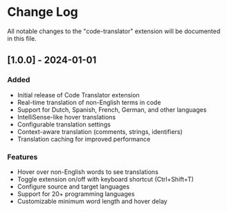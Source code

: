# Change Log

All notable changes to the "code-translator" extension will be documented in this file.

## [1.0.0] - 2024-01-01

### Added
- Initial release of Code Translator extension
- Real-time translation of non-English terms in code
- Support for Dutch, Spanish, French, German, and other languages
- IntelliSense-like hover translations
- Configurable translation settings
- Context-aware translation (comments, strings, identifiers)
- Translation caching for improved performance

### Features
- Hover over non-English words to see translations
- Toggle extension on/off with keyboard shortcut (Ctrl+Shift+T)
- Configure source and target languages
- Support for 20+ programming languages
- Customizable minimum word length and hover delay
